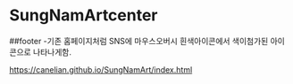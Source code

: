 # SungNamArtcenter
##footer
 -기존 홈페이지처럼 SNS에 마우스오버시 흰색아이콘에서 색이첨가된 아이콘으로 나타나게함. 

https://canelian.github.io/SungNamArt/index.html
